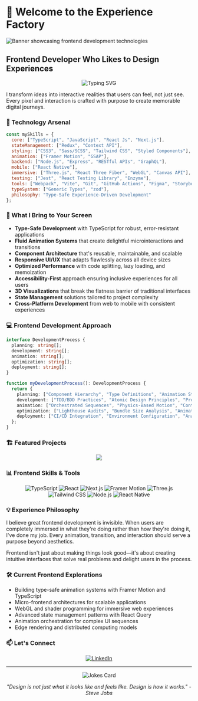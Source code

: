 # 👋 Welcome to the Experience Factory

![Banner showcasing frontend development technologies](https://raw.githubusercontent.com/abhisheknaiidu/abhisheknaiidu/master/code.gif)

## Frontend Developer Who Likes to Design Experiences

<p align="center">
  <img src="https://readme-typing-svg.herokuapp.com?font=Fira+Code&pause=1000&color=2986CC&width=435&lines=Building+interactive+experiences;TypeScript+enthusiast;Animation+and+motion+specialist;User-centered+developer" alt="Typing SVG" />
</p>

I transform ideas into interactive realities that users can feel, not just see. Every pixel and interaction is crafted with purpose to create memorable digital journeys.

### 🚀 Technology Arsenal

```javascript
const mySkills = {
  core: ["TypeScript", "JavaScript", "React Js", "Next.js"],
  stateManagement: ["Redux", "Context API"],
  styling: ["CSS3", "Sass/SCSS", "Tailwind CSS", "Styled Components"],
  animation: ["Framer Motion", "GSAP"],
  backend: ["Node.js", "Express", "RESTful APIs", "GraphQL"],
  mobile: ["React Native"],
  immersive: ["Three.js", "React Three Fiber", "WebGL", "Canvas API"],
  testing: ["Jest", "React Testing Library", "Enzyme"],
  tools: ["Webpack", "Vite", "Git", "GitHub Actions", "Figma", "Storybook"],
  typeSystem: ["Generic Types", "zod"],
  philosophy: "Type-Safe Experience-Driven Development"
};
```

### 🔮 What I Bring to Your Screen

- **Type-Safe Development** with TypeScript for robust, error-resistant applications
- **Fluid Animation Systems** that create delightful microinteractions and transitions
- **Component Architecture** that's reusable, maintainable, and scalable
- **Responsive UI/UX** that adapts flawlessly across all device sizes
- **Optimized Performance** with code splitting, lazy loading, and memoization
- **Accessibility-First** approach ensuring inclusive experiences for all users
- **3D Visualizations** that break the flatness barrier of traditional interfaces
- **State Management** solutions tailored to project complexity
- **Cross-Platform Development** from web to mobile with consistent experiences

### 💻 Frontend Development Approach

```typescript
interface DevelopmentProcess {
  planning: string[];
  development: string[];
  animation: string[];
  optimization: string[];
  deployment: string[];
}

function myDevelopmentProcess(): DevelopmentProcess {
  return {
    planning: ["Component Hierarchy", "Type Definitions", "Animation Storyboarding"],
    development: ["TDD/BDD Practices", "Atomic Design Principles", "Progressive Enhancement"],
    animation: ["Orchestrated Sequences", "Physics-Based Motion", "Context-Aware Transitions"],
    optimization: ["Lighthouse Audits", "Bundle Size Analysis", "Animation Performance"],
    deployment: ["CI/CD Integration", "Environment Configuration", "Analytics Setup"]
  };
}
```

### 🏗️ Featured Projects

<div align="center">
  <a href="https://github.com/yourusername/project-name">
    <img src="https://github-readme-stats.vercel.app/api/pin/?username=yourusername&repo=project-name&theme=tokyonight" />
  </a>
  
</div>

### 📊 Frontend Skills & Tools

<p align="center">
  <img src="https://img.shields.io/badge/TypeScript-3178C6?style=for-the-badge&logo=typescript&logoColor=white" alt="TypeScript" />
  <img src="https://img.shields.io/badge/React-61DAFB?style=for-the-badge&logo=react&logoColor=black" alt="React" />
  <img src="https://img.shields.io/badge/Next.js-000000?style=for-the-badge&logo=next.js&logoColor=white" alt="Next.js" />
  <img src="https://img.shields.io/badge/Framer_Motion-0055FF?style=for-the-badge&logo=framer&logoColor=white" alt="Framer Motion" />
  <img src="https://img.shields.io/badge/Three.js-000000?style=for-the-badge&logo=three.js&logoColor=white" alt="Three.js" />
  <img src="https://img.shields.io/badge/Tailwind_CSS-38B2AC?style=for-the-badge&logo=tailwind-css&logoColor=white" alt="Tailwind CSS" />
  <img src="https://img.shields.io/badge/Node.js-339933?style=for-the-badge&logo=node.js&logoColor=white" alt="Node.js" />
  <img src="https://img.shields.io/badge/React_Native-61DAFB?style=for-the-badge&logo=react&logoColor=black" alt="React Native" />
</p>



### 💡 Experience Philosophy

I believe great frontend development is invisible. When users are completely immersed in what they're doing rather than how they're doing it, I've done my job. Every animation, transition, and interaction should serve a purpose beyond aesthetics.

Frontend isn't just about making things look good—it's about creating intuitive interfaces that solve real problems and delight users in the process.

### 🛠️ Current Frontend Explorations

- Building type-safe animation systems with Framer Motion and TypeScript
- Micro-frontend architectures for scalable applications
- WebGL and shader programming for immersive web experiences
- Advanced state management patterns with React Query
- Animation orchestration for complex UI sequences
- Edge rendering and distributed computing models

### 📫 Let's Connect

<p align="center">
  <a href="https://www.linkedin.com/in/rkshtsingh28">
    <img src="https://img.shields.io/badge/LinkedIn-%230077B5.svg?&style=for-the-badge&logo=linkedin&logoColor=white" alt="LinkedIn" />
  </a>
</p>


---

<p align="center">
  <img src="https://readme-jokes.vercel.app/api?theme=tokyonight" alt="Jokes Card" />
</p>

<p align="center">
  <i>"Design is not just what it looks like and feels like. Design is how it works." - Steve Jobs</i>
</p>
